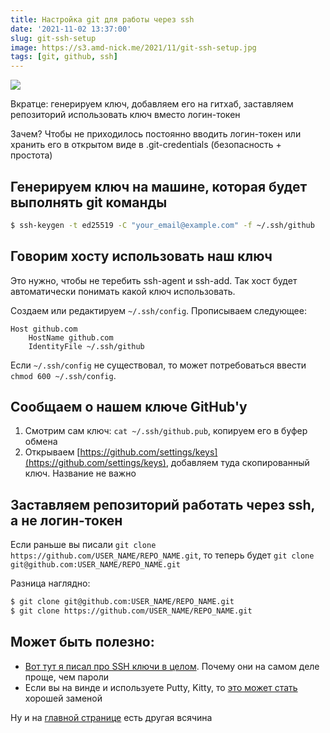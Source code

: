 ```yaml
---
title: Настройка git для работы через ssh
date: '2021-11-02 13:37:00'
slug: git-ssh-setup
image: https://s3.amd-nick.me/2021/11/git-ssh-setup.jpg
tags: [git, github, ssh]
---
```


![](https://s3.amd-nick.me/2021/11/git-ssh-setup.jpg)

Вкратце: генерируем ключ, добавляем его на гитхаб, заставляем репозиторий использовать ключ вместо логин-токен

Зачем? Чтобы не приходилось постоянно вводить логин-токен или хранить его в открытом виде в .git-credentials (безопасность + простота)

<!--truncate-->

## Генерируем ключ на машине, которая будет выполнять git команды

```bash
$ ssh-keygen -t ed25519 -C "your_email@example.com" -f ~/.ssh/github
```

## Говорим хосту использовать наш ключ

Это нужно, чтобы не теребить ssh-agent и ssh-add. Так хост будет автоматически понимать какой ключ использовать.

Создаем или редактируем `~/.ssh/config`. Прописываем следующее:

```
Host github.com
	HostName github.com
	IdentityFile ~/.ssh/github
```

Если `~/.ssh/config` не существовал, то может потребоваться ввести `chmod 600 ~/.ssh/config`.

## Сообщаем о нашем ключе GitHub'у

1. Смотрим сам ключ: `cat ~/.ssh/github.pub`, копируем его в буфер обмена
2. Открываем [https://github.com/settings/keys](https://github.com/settings/keys), добавляем туда скопированный ключ. Название не важно

## Заставляем репозиторий работать через ssh, а не логин-токен

Если раньше вы писали `git clone https://github.com/USER_NAME/REPO_NAME.git`, то теперь будет `git clone git@github.com:USER_NAME/REPO_NAME.git`

Разница наглядно:

```bash
$ git clone git@github.com:USER_NAME/REPO_NAME.git
$ git clone https://github.com/USER_NAME/REPO_NAME.git
```

## Может быть полезно:

- [Вот тут я писал про SSH ключи в целом](2021-10-05-ssh-keys.md). Почему они на самом деле проще, чем пароли
- Если вы на винде и используете Putty, Kitty, то [это может стать](2020-03-03-xshell-alternative-for-putty.md) хорошей заменой

Ну и на [главной странице](/) есть другая всячина

